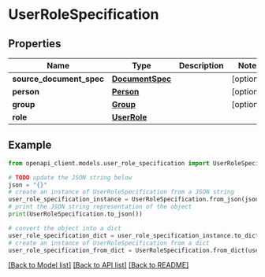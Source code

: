 # UserRoleSpecification


## Properties

Name | Type | Description | Notes
------------ | ------------- | ------------- | -------------
**source_document_spec** | [**DocumentSpec**](DocumentSpec.md) |  | [optional] 
**person** | [**Person**](Person.md) |  | [optional] 
**group** | [**Group**](Group.md) |  | [optional] 
**role** | [**UserRole**](UserRole.md) |  | 

## Example

```python
from openapi_client.models.user_role_specification import UserRoleSpecification

# TODO update the JSON string below
json = "{}"
# create an instance of UserRoleSpecification from a JSON string
user_role_specification_instance = UserRoleSpecification.from_json(json)
# print the JSON string representation of the object
print(UserRoleSpecification.to_json())

# convert the object into a dict
user_role_specification_dict = user_role_specification_instance.to_dict()
# create an instance of UserRoleSpecification from a dict
user_role_specification_from_dict = UserRoleSpecification.from_dict(user_role_specification_dict)
```
[[Back to Model list]](../README.md#documentation-for-models) [[Back to API list]](../README.md#documentation-for-api-endpoints) [[Back to README]](../README.md)


